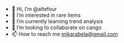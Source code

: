 - 👋 Hi, I’m @altefour
- 👀 I’m interested in rare items
- 🌱 I’m currently learning trend analysis
- 💞️ I’m looking to collaborate on cango
- 📫 How to reach me mjkarabela@gmail.com

<!---
altefour/altefour is a ✨ special ✨ repository because its `README.md` (this file) appears on your GitHub profile.
You can click the Preview link to take a look at your changes.
--->

